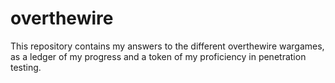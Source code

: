 # overthewire
This repository contains my answers to the different overthewire wargames, as a ledger of my progress and a token of my proficiency in penetration testing.

